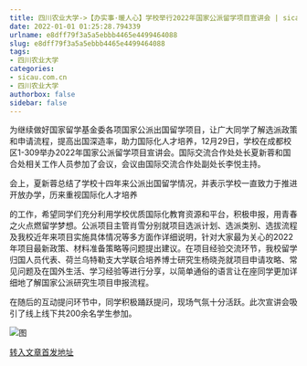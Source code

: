 ```yaml
---
title: 四川农业大学->【办实事·暖人心】学校举行2022年国家公派留学项目宣讲会 | sicau.com.cn
date: 2022-01-01 01:25:28.794339
urlname: e8dff79f3a5a5ebbb4465e4499464088
slug: e8dff79f3a5a5ebbb4465e4499464088
tags: 
- 四川农业大学
categories:
- sicau.com.cn
- 四川农业大学
authorbox: false
sidebar: false
---
```

为继续做好国家留学基金委各项国家公派出国留学项目，让广大同学了解选派政策和申请流程，提高出国深造率，助力国际化人才培养，12月29日，学校在成都校区1-309举办2022年国家公派留学项目宣讲会。国际交流合作处处长夏新蓉和国合处相关工作人员参加了会议，会议由国际交流合作处副处长李悦主持。  

会上，夏新蓉总结了学校十四年来公派出国留学情况，并表示学校一直致力于推进开放办学，历来重视国际化人才培养
<!--more-->
的工作，希望同学们充分利用学校优质国际化教育资源和平台，积极申报，用青春之火点燃留学梦想。公派项目主管肖雪分别就项目选派计划、选派类别、选拔流程及我校近年来项目实施具体情况等多方面作详细说明，针对大家最为关心的2022年项目最新政策、材料准备策略等问题提出建议。在项目经验交流环节，我校留学归国人员代表、荷兰乌特勒支大学联合培养博士研究生杨晓尧就项目申请攻略、常见问题及在国外生活、学习经验等进行分享，以简单通俗的语言让在座同学更加详细地了解国家公派研究生项目申报流程。

在随后的互动提问环节中，同学积极踊跃提问，现场气氛十分活跃。此次宣讲会吸引了线上线下共200余名学生参加。

![图](https://news.sicau.edu.cn/__local/6/28/BA/52194257E5925A36A5A5C408143_153D5B33_18CE0.jpg)

[转入文章首发地址](https://news.sicau.edu.cn/info/1078/66333.htm)